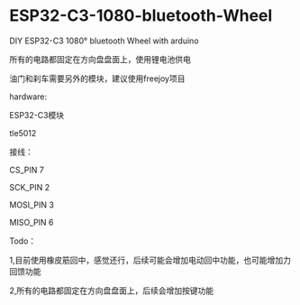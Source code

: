 # ESP32-C3-1080-bluetooth-Wheel
DIY ESP32-C3 1080° bluetooth Wheel with arduino

所有的电路都固定在方向盘盘面上，使用锂电池供电

油门和刹车需要另外的模块，建议使用freejoy项目


hardware:

ESP32-C3模块

tle5012

接线：

CS_PIN 7

SCK_PIN 2

MOSI_PIN 3

MISO_PIN 6

Todo：

1,目前使用橡皮筋回中，感觉还行，后续可能会增加电动回中功能，也可能增加力回馈功能

2,所有的电路都固定在方向盘盘面上，后续会增加按键功能
